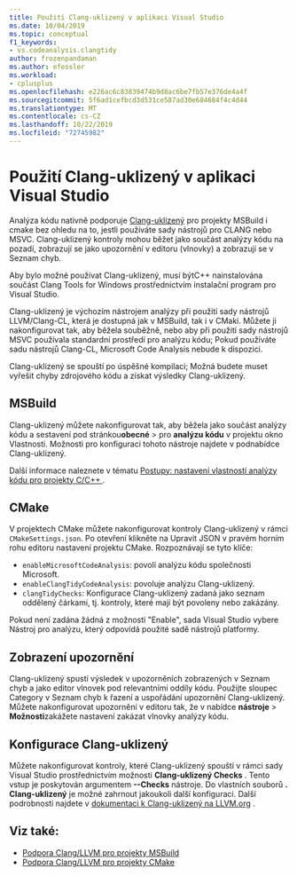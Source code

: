 ```yaml
---
title: Použití Clang-uklizený v aplikaci Visual Studio
ms.date: 10/04/2019
ms.topic: conceptual
f1_keywords:
- vs.codeanalysis.clangtidy
author: frozenpandaman
ms.author: efessler
ms.workload:
- cplusplus
ms.openlocfilehash: e226ac6c83839474b9d8ac6be7fb57e376de4a4f
ms.sourcegitcommit: 5f6ad1cefbcd3d531ce587ad30e684684f4c4d44
ms.translationtype: MT
ms.contentlocale: cs-CZ
ms.lasthandoff: 10/22/2019
ms.locfileid: "72745982"
---
```

# <a name="using-clang-tidy-in-visual-studio"></a>Použití Clang-uklizený v aplikaci Visual Studio

Analýza kódu nativně podporuje [Clang-uklizený](https://clang.llvm.org/extra/clang-tidy/) pro projekty MSBuild i cmake bez ohledu na to, jestli používáte sady nástrojů pro CLANG nebo MSVC. Clang-uklizený kontroly mohou běžet jako součást analýzy kódu na pozadí, zobrazují se jako upozornění v editoru (vlnovky) a zobrazují se v Seznam chyb.

Aby bylo možné používat Clang-uklizený, musí býtC++ nainstalována součást Clang Tools for Windows prostřednictvím instalační program pro Visual Studio.

Clang-uklizený je výchozím nástrojem analýzy při použití sady nástrojů LLVM/Clang-CL, která je dostupná jak v MSBuild, tak i v CMaki. Můžete ji nakonfigurovat tak, aby běžela souběžně, nebo aby při použití sady nástrojů MSVC používala standardní prostředí pro analýzu kódu; Pokud používáte sadu nástrojů Clang-CL, Microsoft Code Analysis nebude k dispozici.

Clang-uklizený se spouští po úspěšné kompilaci; Možná budete muset vyřešit chyby zdrojového kódu a získat výsledky Clang-uklizený.


## <a name="msbuild"></a>MSBuild

Clang-uklizený můžete nakonfigurovat tak, aby běžela jako součást analýzy kódu a sestavení pod stránkou**obecné**  >  pro **analýzu kódu** v projektu okno Vlastnosti. Možnosti pro konfiguraci tohoto nástroje najdete v podnabídce Clang-uklizený.

Další informace naleznete v tématu [Postupy: nastavení vlastností analýzy kódu pro projekty C/C++ ](../code-quality/how-to-set-code-analysis-properties-for-c-cpp-projects.md).

## <a name="cmake"></a>CMake

V projektech CMake můžete nakonfigurovat kontroly Clang-uklizený v rámci `CMakeSettings.json`. Po otevření klikněte na Upravit JSON v pravém horním rohu editoru nastavení projektu CMake. Rozpoznávají se tyto klíče:

- `enableMicrosoftCodeAnalysis`: povolí analýzu kódu společnosti Microsoft.
- `enableClangTidyCodeAnalysis`: povoluje analýzu Clang-uklizený.
- `clangTidyChecks`: Konfigurace Clang-uklizený zadaná jako seznam oddělený čárkami, tj. kontroly, které mají být povoleny nebo zakázány.

Pokud není zadána žádná z možností "Enable", sada Visual Studio vybere Nástroj pro analýzu, který odpovídá použité sadě nástrojů platformy.

## <a name="warning-display"></a>Zobrazení upozornění

Clang-uklizený spustí výsledek v upozorněních zobrazených v Seznam chyb a jako editor vlnovek pod relevantními oddíly kódu. Použijte sloupec Category v Seznam chyb k řazení a uspořádání upozornění Clang-uklizený. Můžete nakonfigurovat upozornění v editoru tak, že v nabídce **nástroje**  > **Možnosti**zakážete nastavení zakázat vlnovky analýzy kódu.

## <a name="clang-tidy-configuration"></a>Konfigurace Clang-uklizený

Můžete nakonfigurovat kontroly, které Clang-uklizený spouští v rámci sady Visual Studio prostřednictvím možnosti **Clang-uklizený Checks** . Tento vstup je poskytován argumentem **--Checks** nástroje. Do vlastních souborů **. Clang-uklizený** je možné zahrnout jakoukoli další konfiguraci. Další podrobnosti najdete v [dokumentaci k Clang-uklizený na LLVM.org](https://clang.llvm.org/extra/clang-tidy/) .

## <a name="see-also"></a>Viz také:

- [Podpora Clang/LLVM pro projekty MSBuild](https://aka.ms/cpp/clangmsbuild)
- [Podpora Clang/LLVM pro projekty CMake](https://aka.ms/cpp/clangcmake)
